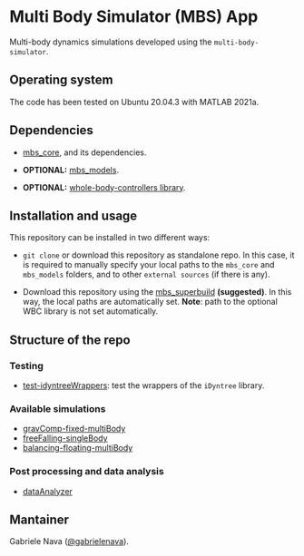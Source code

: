 # Multi Body Simulator (MBS) App

Multi-body dynamics simulations developed using the `multi-body-simulator`.

## Operating system

The code has been tested on Ubuntu 20.04.3 with MATLAB 2021a.

## Dependencies

- [mbs_core](https://github.com/gabrielenava/mbs_core), and its dependencies.

- **OPTIONAL:** [mbs_models](https://github.com/gabrielenava/mbs_models).

- **OPTIONAL:** [whole-body-controllers library](https://github.com/robotology/whole-body-controllers/tree/master/library/matlab-wbc/%2Bwbc).

## Installation and usage

This repository can be installed in two different ways:

- `git clone` or download this repository as standalone repo. In this case, it is required to manually specify your local paths to the `mbs_core` and `mbs_models` folders, and to other `external sources` (if there is any).

- Download this repository using the [mbs_superbuild](https://github.com/gabrielenava/mbs_superbuild) **(suggested)**. In this way, the local paths are automatically set. **Note**: path to the optional WBC library is not set automatically. 
 
## Structure of the repo

### Testing

- [test-idyntreeWrappers](test-idyntreeWrappers): test the wrappers of the `iDyntree` library.

### Available simulations

- [gravComp-fixed-multiBody](gravComp-fixed-multiBody)
- [freeFalling-singleBody](freeFalling-singleBody)
- [balancing-floating-multiBody](balancing-floating-multiBody)

### Post processing and data analysis

- [dataAnalyzer](dataAnalyzer)

## Mantainer

Gabriele Nava ([@gabrielenava](https://github.com/gabrielenava)).
